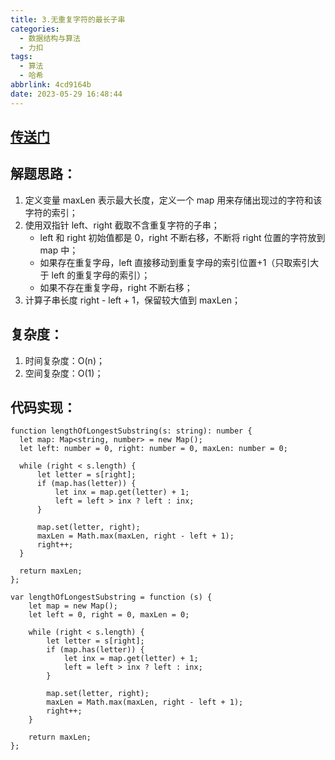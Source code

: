 ```yaml
---
title: 3.无重复字符的最长子串
categories:
  - 数据结构与算法
  - 力扣
tags:
  - 算法
  - 哈希
abbrlink: 4cd9164b
date: 2023-05-29 16:48:44
---
```


## [传送门](https://leetcode.cn/problems/longest-substring-without-repeating-characters/)

## 解题思路：
1. 定义变量 maxLen 表示最大长度，定义一个 map 用来存储出现过的字符和该字符的索引；
2. 使用双指针 left、right 截取不含重复字符的子串；
    - left 和 right 初始值都是 0，right 不断右移，不断将 right 位置的字符放到 map 中；
    - 如果存在重复字母，left 直接移动到重复字母的索引位置+1（只取索引大于 left 的重复字母的索引）；
    -  如果不存在重复字母，right 不断右移；
3. 计算子串长度 right - left + 1，保留较大值到 maxLen；

## 复杂度：
1. 时间复杂度：O(n)；
2. 空间复杂度：O(1)；

## 代码实现：
```TS
function lengthOfLongestSubstring(s: string): number {
  let map: Map<string, number> = new Map();
  let left: number = 0, right: number = 0, maxLen: number = 0;

  while (right < s.length) {
      let letter = s[right];
      if (map.has(letter)) {
          let inx = map.get(letter) + 1;
          left = left > inx ? left : inx;
      }

      map.set(letter, right);
      maxLen = Math.max(maxLen, right - left + 1);
      right++;
  }

  return maxLen;
};
```
```JS
var lengthOfLongestSubstring = function (s) {
    let map = new Map();
    let left = 0, right = 0, maxLen = 0;

    while (right < s.length) {
        let letter = s[right];
        if (map.has(letter)) {
            let inx = map.get(letter) + 1;
            left = left > inx ? left : inx;
        }

        map.set(letter, right);
        maxLen = Math.max(maxLen, right - left + 1);
        right++;
    }

    return maxLen;
};
```
    